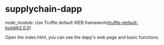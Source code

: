 # supplychain-dapp
node_module: Use Truffle default WEB framework(truffle-default-build@2.0.0)

Open the index.html, you can see the dapp's web page and basic functions.
